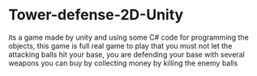 # Tower-defense-2D-Unity
its a game made by unity and using some C# code for programming the objects, this game is full real game to play that you must not let the attacking balls hit your base, you are defending your base with several weapons you can buy by collecting money by killing the enemy balls
